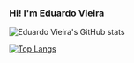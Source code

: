 ### Hi! I'm Eduardo Vieira

![Eduardo Vieira's GitHub stats](https://github-readme-stats.vercel.app/api?username=Eduardo-Vieira&show_icons=true&theme=dark)

[![Top Langs](https://github-readme-stats.vercel.app/api/top-langs/?username=Eduardo-Vieira&theme=dark&layout=compact)](https://github.com/anuraghazra/github-readme-stats)


